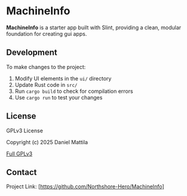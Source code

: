 # MachineInfo

**MachineInfo** is a starter app built with Slint, providing a clean, modular foundation for creating gui apps.

## Development

To make changes to the project:

1. Modify UI elements in the `ui/` directory
2. Update Rust code in `src/`
3. Run `cargo build` to check for compilation errors
4. Use `cargo run` to test your changes

## License

GPLv3 License

Copyright (c) 2025 Daniel Mattila

[Full GPLv3](LICENSE)

## Contact

Project Link: [https://github.com/Northshore-Hero/MachineInfo]